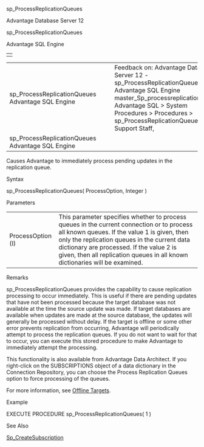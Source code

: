 sp\_ProcessReplicationQueues




Advantage Database Server 12  

sp\_ProcessReplicationQueues

Advantage SQL Engine

|  |
| --- |
|  |

|  |  |  |  |  |
| --- | --- | --- | --- | --- |
| sp\_ProcessReplicationQueues  Advantage SQL Engine |  |  | Feedback on: Advantage Database Server 12 - sp\_ProcessReplicationQueues Advantage SQL Engine master\_Sp\_processreplicationqueues Advantage SQL > System Procedures > Procedures > sp\_ProcessReplicationQueues / Dear Support Staff, |  |
| sp\_ProcessReplicationQueues  Advantage SQL Engine |  |  |  |  |

Causes Advantage to immediately process pending updates in the replication queue.

Syntax

sp\_ProcessReplicationQueues( ProcessOption, Integer )

Parameters

|  |  |
| --- | --- |
| ProcessOption (I) | This parameter specifies whether to process queues in the current connection or to process all known queues. If the value 1 is given, then only the replication queues in the current data dictionary are processed. If the value 2 is given, then all replication queues in all known dictionaries will be examined. |

Remarks

sp\_ProcessReplicationQueues provides the capability to cause replication processing to occur immediately. This is useful if there are pending updates that have not been processed because the target database was not available at the time the source update was made. If target databases are available when updates are made at the source database, the updates will generally be processed without delay. If the target is offline or some other error prevents replication from occurring, Advantage will periodically attempt to process the replication queues. If you do not want to wait for that to occur, you can execute this stored procedure to make Advantage to immediately attempt the processing.

This functionality is also available from Advantage Data Architect. If you right-click on the SUBSCRIPTIONS object of a data dictionary in the Connection Repository, you can choose the Process Replication Queues option to force processing of the queues.

For more information, see [Offline Targets](master_offline_targets_replication.htm).

Example

EXECUTE PROCEDURE sp\_ProcessReplicationQueues( 1 )

See Also

[Sp\_CreateSubscription](master_sp_createsubscription.htm)